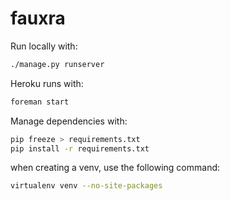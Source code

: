 # fauxra

Run locally with:
```sh
./manage.py runserver
```

Heroku runs with:
```sh
foreman start
```

Manage dependencies with:

```sh
pip freeze > requirements.txt
pip install -r requirements.txt
```

when creating a venv, use the following command:
```sh
virtualenv venv --no-site-packages
```
